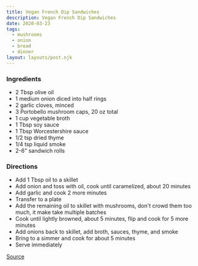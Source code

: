 ```yaml
---
title: Vegan French Dip Sandwiches
description: Vegan French Dip Sandwiches
date: 2020-03-23
tags:
  - mushrooms
  - onion
  - bread
  - dinner
layout: layouts/post.njk
---
```


### Ingredients

- 2 Tbsp olive oil
- 1 medium onion diced into half rings
- 2 garlic cloves, minced
- 3 Portobello mushroom caps, 20 oz total
- 1 cup vegetable broth
- 1 Tbsp soy sauce
- 1 Tbsp Worcestershire sauce
- 1/2 tsp dried thyme
- 1/4 tsp liquid smoke
- 2-6" sandwich rolls

### Directions

- Add 1 Tbsp oil to a skillet
- Add onion and toss with oil, cook until caramelized, about 20 minutes
- Add garlic and cook 2 more minutes
- Transfer to a plate
- Add the remaining oil to skillet with mushrooms, don't crowd them too much, it make take multiple batches
- Cook until lightly browned, about 5 minutes, flip and cook for 5 more minutes
- Add onions back to skillet, add broth, sauces, thyme, and smoke
- Bring to a simmer and cook for about 5 minutes
- Serve immediately

[Source](https://www.connoisseurusveg.com/vegan-french-dip-sandwiches)
